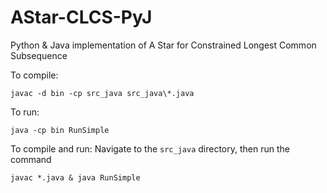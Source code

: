 # AStar-CLCS-PyJ
Python &amp; Java implementation of A Star for Constrained Longest Common Subsequence

To compile:
```
javac -d bin -cp src_java src_java\*.java
```

To run:
```
java -cp bin RunSimple
```

To compile and run: Navigate to the `src_java` directory, then run the command
```
javac *.java & java RunSimple
```
